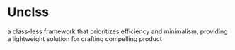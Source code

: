 # Unclss
a class-less framework that prioritizes efficiency and minimalism, providing a lightweight solution for crafting compelling product
